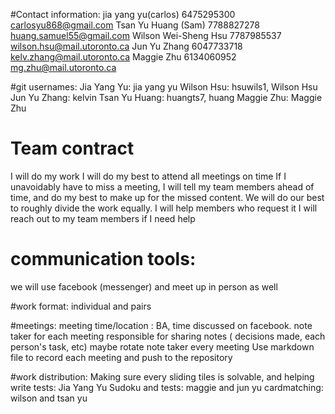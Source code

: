 #Contact information:
jia yang yu(carlos) 6475295300 carlosyu868@gmail.com
Tsan Yu Huang (Sam) 7788827278 huang.samuel55@gmail.com
Wilson Wei-Sheng Hsu 7787985537 wilson.hsu@mail.utoronto.ca
Jun Yu Zhang 6047733718 kelv.zhang@mail.utoronto.ca
Maggie Zhu 6134060952 mg.zhu@mail.utoronto.ca

#git usernames:
Jia Yang Yu: jia yang yu
Wilson Hsu: hsuwils1, Wilson Hsu
Jun Yu Zhang: kelvin
Tsan Yu Huang: huangts7, huang
Maggie Zhu: Maggie Zhu

# Team contract
I will do my work
I will do my best to attend all meetings on time
If I unavoidably have to miss a meeting, I will tell my team members ahead of time, and do my best
to make up for the missed content.
We will do our best to roughly divide the work equally.
I will help members who request it
I will reach out to my team members if I need help

# communication tools:
we will use facebook (messenger) and meet up in person as well

#work format:
individual and pairs

#meetings:
meeting time/location : BA, time discussed on facebook.
note taker for each meeting responsible for sharing notes ( decisions made, each person's task, etc)
maybe rotate note taker every meeting
Use markdown file to record each meeting and push to the repository

#work distribution:
Making sure every sliding tiles is solvable, and helping write tests: Jia Yang Yu
Sudoku and tests: maggie and jun yu
cardmatching: wilson and tsan yu
